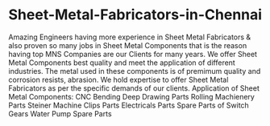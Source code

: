 # Sheet-Metal-Fabricators-in-Chennai
Amazing Engineers having more experience in Sheet Metal Fabricators &amp; also proven so many jobs in Sheet Metal Components that is the reason having top MNS Companies are our Clients for many years.  We offer Sheet Metal Components best quality and meet the application of different industries. The metal used in these components is of premimum quality and corrosion resists, abrasion. We hold expertise to offer Sheet Metal Fabricators as per the specific demands of our clients.  Application of Sheet Metal Components: CNC Bending Deep Drawing Parts Rolling Machienery Parts Steiner Machine Clips Parts Electricals Parts Spare Parts of Switch Gears  Water Pump Spare Parts
